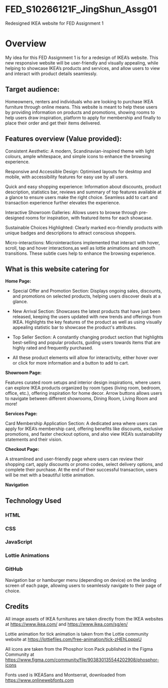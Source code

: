 # FED_S10266121F_JingShun_Assg01

Redesigned IKEA website for FED Assignment 1

# Overview

My idea for this FED Assignment 1 is for a redesign of IKEA’s website. This new responsive website will be user-friendly and visually appealing, while helping to showcase IKEA’s products and services, and allow users to view and interact with product details seamlessly.

## Target audience:

Homeowners, renters and individuals who are looking to purchase IKEA furniture through online means. This website is meant to help these users by providing information on products and promotions, showing rooms to help users draw inspiration, platform to apply for membership and finally to place their order and get their items delivered.

## Features overview (Value provided):

Consistent Aesthetic: A modern, Scandinavian-inspired theme with light colours, ample whitespace, and simple icons to enhance the browsing experience.

Responsive and Accessible Design: Optimised layouts for desktop and mobile, with accessibility features for easy use by all users.

Quick and easy shopping experience: Information about discounts, product description, statistics bar, reviews and summary of top features available at a glance to ensure users make the right choice. Seamless add to cart and transaction experience further elevates the experience.

Interactive Showroom Galleries: Allows users to browse through pre-designed rooms for inspiration, with featured items for each showcase.

Sustainable Choices Highlighted: Clearly marked eco-friendly products with unique badges and descriptions to attract conscious shoppers.

Micro-interactions: Microinteractions implemented that interact with hover, scroll, tap and hover interactions,as well as lottie animations and smooth transitions. These subtle cues help to enhance the browsing experience.

## What is this website catering for

**Home Page:**

- Special Offer and Promotion Section: Displays ongoing sales, discounts, and promotions on selected products, helping users discover deals at a glance.

- New Arrival Section: Showcases the latest products that have just been released, keeping the users updated with new trends and offerings from IKEA. Highlights the key features of the product as well as using visually appealing statistic bar to showcase the product's attributes.

- Top Seller Section: A constantly changing product section that highlights best-selling and popular products, guiding users towards items that are highly rated and frequently purchased.

- All these product elements will allow for interactivity, either hover over or click for more information and a button to add to cart.

**Showroom Page:**

Features curated room setups and interior design inspirations, where users can explore IKEA products organized by room types (living room, bedroom, office, etc.), offering inspiration for home decor. Arrow buttons allows users to navigate between different showrooms, Dining Room, Living Room and more!

**Services Page:**

Card Membership Application Section: A dedicated area where users can apply for IKEA’s membership card, offering benefits like discounts, exclusive promotions, and faster checkout options, and also view IKEA’s sustainability statements and their vision.

**Checkout Page:**

A streamlined and user-friendly page where users can review their shopping cart, apply discounts or promo codes, select delivery options, and complete their purchase. At the end of their successful transaction, users will be met with a beautiful lottie animation.

**Navigation**

## Technology Used

### HTML

### CSS

### JavaScript

### Lottie Animations

### GitHub

Navigation bar or hamburger menu (depending on device) on the landing screen of each page, allowing users to seamlessly navigate to their page of choice.

## Credits

All image assets of IKEA furnitures are taken directly from the IKEA websites at
https://www.ikea.com/ and https://www.ikea.com/sg/en/

Lottie animation for tick animation is taken from the Lottie community website at
https://lottiefiles.com/free-animation/tick-zHEhLpppxU

All icons are taken from the Phosphor Icon Pack published in the Figma Community at https://www.figma.com/community/file/903830135544202908/phosphor-icons

Fonts used is IKEASans and Montserrat, downloaded from
https://www.onlinewebfonts.com
